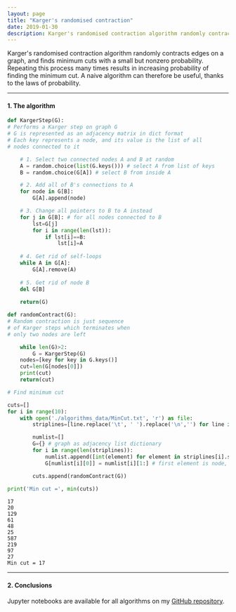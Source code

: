 ```yaml
---
layout: page
title: "Karger's randomised contraction"
date: 2019-01-30
description: Karger's randomised contraction algorithm randomly contracts edges on a graph, and finds minimum cuts with a small but nonzero probability. Repeating this process many times results in increasing probability of finding the minimum cut. A naive algorithm can therefore be useful, thanks to the laws of probability.
---
```

Karger's randomised contraction algorithm randomly contracts edges on a graph, and finds minimum cuts with a small but nonzero probability. Repeating this process many times results in increasing probability of finding the minimum cut. A naive algorithm can therefore be useful, thanks to the laws of probability.

---

#### 1. The algorithm

```python
def KargerStep(G):
# Performs a Karger step on graph G
# G is represented as an adjacency matrix in dict format
# Each key represents a node, and its value is the list of all 
# nodes connected to it

    # 1. Select two connected nodes A and B at random
    A = random.choice(list(G.keys())) # select A from list of keys
    B = random.choice(G[A]) # select B from inside A

    # 2. Add all of B's connections to A
    for node in G[B]:
        G[A].append(node)

    # 3. Change all pointers to B to A instead
    for j in G[B]: # for all nodes connected to B
        lst=G[j]
        for i in range(len(lst)): 
            if lst[i]==B:
                lst[i]=A
     
    # 4. Get rid of self-loops
    while A in G[A]:
        G[A].remove(A)
        
    # 5. Get rid of node B
    del G[B]
    
    return(G)

def randomContract(G):
# Random contraction is just sequence
# of Karger steps which terminates when
# only two nodes are left

    while len(G)>2:
        G = KargerStep(G)
    nodes=[key for key in G.keys()]
    cut=len(G[nodes[0]])
    print(cut)
    return(cut)

# Find minimum cut

cuts=[] 
for i in range(10):
    with open('./algorithms_data/MinCut.txt', 'r') as file:
        striplines=[line.replace('\t', ' ').replace('\n','') for line in file.readlines()]

        numlist=[]
        G={} # graph as adjacency list dictionary
        for i in range(len(striplines)):
            numlist.append([int(element) for element in striplines[i].split()])
            G[numlist[i][0]] = numlist[i][1:] # first element is node, the rest are nodes connected to it 

        cuts.append(randomContract(G))
        
print('Min cut =', min(cuts))
```

    17
    20
    129
    61
    48
    25
    587
    219
    97
    27
    Min cut = 17

---

#### 2. Conclusions

Jupyter notebooks are available for all algorithms on my [GitHub repository](https://github.com/nadanai263/datasciportfolio). 